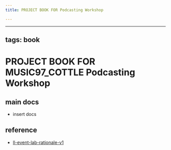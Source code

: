 ```yaml
---
title: PROJECT BOOK FOR Podcasting Workshop

---
```



---
tags: book
---

PROJECT BOOK FOR MUSIC97_COTTLE Podcasting Workshop
===

main docs
---

- insert docs

reference
---

- [ll-event-lab-rationale-v1](/AunryFEcRm6SG8qAbHAyIw)

